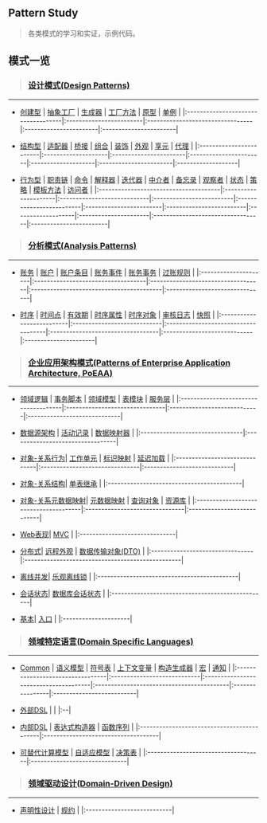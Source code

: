 ## Pattern Study ##

> 各类模式的学习和实证，示例代码。


## 模式一览 ##

> ### [设计模式(Design Patterns)](DesignPatterns.md) ###
> 
---

  * [创建型](CreationalPatterns.md) | [抽象工厂](AbstractFactory.md) | [生成器](Builder.md) | [工厂方法](FactoryMethod.md) | [原型](Prototype.md) | [单例](Singleton.md) |
|:-----------------------------------|:------------------------|:---------------------------------|:-----------------------|:-----------------------|

  * [结构型](StructuralPatterns.md) | [适配器](Adapter.md) | [桥接](Bridge.md) | [组合](Composite.md) | [装饰](Decorator.md) | [外观](Facade.md) | [享元](Flyweight.md) | [代理](Proxy.md) |
|:------------------------|:--------------------|:-----------------------|:-----------------------|:--------------------|:-----------------------|:-------------------|

  * [行为型](BehavioralPatterns.md) | [职责链](ChainOfResponsibility.md) | [命令](Command.md) | [解释器](Interpreter.md) | [迭代器](Iterator.md) | [中介者](Mediator.md) | [备忘录](Memento.md) | [观察者](Observer.md) | [状态](State.md) | [策略](Strategy.md) | [模板方法](TemplateMethod.md) | [访问者](Visitor.md) |
|:--------------------------------------|:---------------------|:----------------------------|:-------------------------|:-------------------------|:------------------------|:-------------------------|:-------------------|:----------------------|:----------------------------------|:------------------------|

> ### [分析模式(Analysis Patterns)](AnalysisPatterns.md) ###
> 
---

  * [账务](AccountingPatterns.md) | [账户](Account.md) | [账户条目](AccountingEntry.md) | [账务事件](AccountingEvent.md) | [账务事务](AccountingTransaction.md) | [过账规则](PostingRule.md) |
|:---------------------|:-----------------------------------|:-----------------------------------|:-----------------------------------------|:-------------------------------|

  * [时序](TemporalPatterns.md) | [时间点](TimePoint.md) | [有效期](Effectivity.md) | [时序属性](TemporalProperty.md) | [时序对象](TemporalObject.md) | [审核日志](AuditLog.md) | [快照](Snapshot.md) |
|:--------------------------|:----------------------------|:------------------------------------|:----------------------------------|:----------------------------|:----------------------|

> ### [企业应用架构模式(Patterns of Enterprise Application Architecture, PoEAA)](PatternsOfEnterpriseApplicationArchitecture.md) ###
> 
---

  * [领域逻辑](DomainLogicPatterns.md) | [事务脚本](TransactionScript.md) | [领域模型](DomainModel.md) | [表模块](TableModule.md) | [服务层](ServiceLayer.md) |
|:-------------------------------------|:-------------------------------|:----------------------------|:-----------------------------|

  * [数据源架构](DataSourceArchitecturalPatterns.md) | [活动记录](ActiveRecord.md) | [数据映射器](DataMapper.md) |
|:--------------------------------|:---------------------------------|

  * [对象-关系行为](ORBehavioralPatterns.md)| [工作单元](UnitOfWork.md) | [标识映射](IdentityMap.md) | [延迟加载](LazyLoad.md) |
|:------------------------------|:-------------------------------|:----------------------------|

  * [对象-关系结构](ORStructuralPatterns.md)| [单表继承](SingleTableInheritance.md) |
|:------------------------------------------|

  * [对象-关系元数据映射](ORMetadataMappingPatterns.md)| [元数据映射](MetadataMapping.md) | [查询对象](QueryObject.md) | [资源库](Repository.md) |
|:--------------------------------------|:-------------------------------|:---------------------------|

  * [Web表现](WebPresentationPatterns.md)| [MVC](ModelViewController.md) |
|:------------------------------|

  * [分布式](DistributionPatterns.md)| [远程外观](RemoteFacade.md) | [数据传输对象(DTO)](DataTransferObject.md) |
|:--------------------------------|:-------------------------------------------------|

  * [离线并发](OfflineConcurrencyPatterns.md)| [乐观离线锁](OptimisticOfflineLock.md) |
|:--------------------------------------------|

  * [会话状态](SessionStatePatterns.md)| [数据库会话状态](DatabaseSessionState.md) |
|:-------------------------------------------------|

  * [基本](BasePatterns.md)| [入口](Gateway.md) |
|:---------------------|

> ### [领域特定语言(Domain Specific Languages)](DSL.md) ###
> 
---

  * [Common](Common.md) | [语义模型](SemanticModel.md) | [符号表](SymbolTable.md) | [上下文变量](ContextVariable.md) | [构造生成器](ConstructionBuilder.md) | [宏](Macro.md) | [通知](Notification.md) |
|:---------------------------------|:----------------------------|:--------------------------------------|:------------------------------------------|:----------------|:--------------------------|

  * [外部DSL](ExternalDSL.md) |   |
|:--|

  * [内部DSL](InternalDSL.md) | [表达式构造器](ExpressionBuilder.md) | [函数序列](FunctionSequence.md) |
|:-------------------------------------------|:------------------------------------|

  * [可替代计算模型](AlternativeComputationalModels.md) | [自适应模型](AdaptiveModel.md) | [决策表](DecisionTable.md) |
|:------------------------------------|:------------------------------|

> ### [领域驱动设计(Domain-Driven Design)](DomainDrivenDesign.md) ###
> 
---

  * [声明性设计](DeclarativeDesign.md) | [规约](SPECIFICATION.md) |
|:---------------------------|